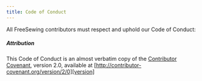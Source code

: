 ```yaml
---
title: Code of Conduct
---
```


All FreeSewing contributors must respect and uphold our Code of Conduct:

<ReadMore title="The FreeSewing Code of Conduct" />

<Note>

##### Attribution

This Code of Conduct is an almost verbatim copy of the [Contributor Covenant][homepage], version 2.0,
available at [http://contributor-covenant.org/version/2/0][version]

[homepage]: http://contributor-covenant.org
[version]: http://contributor-covenant.org/version/2/0/

</Note>
